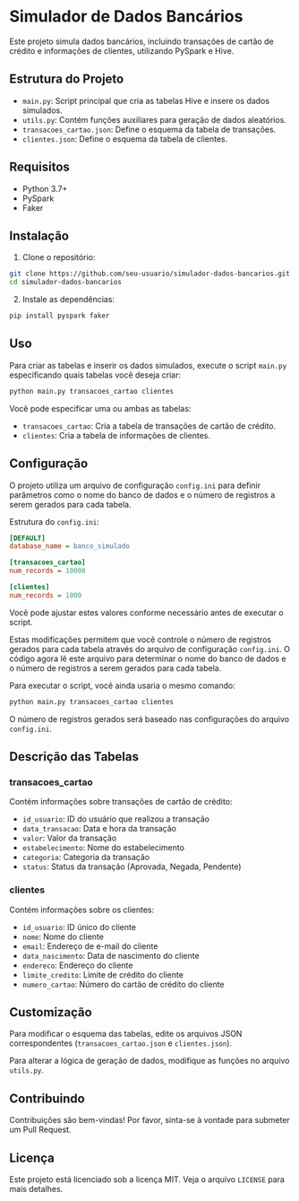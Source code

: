 # Simulador de Dados Bancários

Este projeto simula dados bancários, incluindo transações de cartão de crédito e informações de clientes, utilizando PySpark e Hive.

## Estrutura do Projeto

- `main.py`: Script principal que cria as tabelas Hive e insere os dados simulados.
- `utils.py`: Contém funções auxiliares para geração de dados aleatórios.
- `transacoes_cartao.json`: Define o esquema da tabela de transações.
- `clientes.json`: Define o esquema da tabela de clientes.

## Requisitos

- Python 3.7+
- PySpark
- Faker

## Instalação

1. Clone o repositório:
```bash
git clone https://github.com/seu-usuario/simulador-dados-bancarios.git
cd simulador-dados-bancarios
```

2. Instale as dependências:
```bash
pip install pyspark faker
```

## Uso

Para criar as tabelas e inserir os dados simulados, execute o script `main.py` especificando quais tabelas você deseja criar:
```bash
python main.py transacoes_cartao clientes
```

Você pode especificar uma ou ambas as tabelas:

- `transacoes_cartao`: Cria a tabela de transações de cartão de crédito.
- `clientes`: Cria a tabela de informações de clientes.

## Configuração

O projeto utiliza um arquivo de configuração `config.ini` para definir parâmetros como o nome do banco de dados e o número de registros a serem gerados para cada tabela.

Estrutura do `config.ini`:

```ini
[DEFAULT]
database_name = banco_simulado

[transacoes_cartao]
num_records = 10000

[clientes]
num_records = 1000
```

Você pode ajustar estes valores conforme necessário antes de executar o script.

Estas modificações permitem que você controle o número de registros gerados para cada tabela através do arquivo de configuração `config.ini`. O código agora lê este arquivo para determinar o nome do banco de dados e o número de registros a serem gerados para cada tabela.

Para executar o script, você ainda usaria o mesmo comando:

```bash
python main.py transacoes_cartao clientes
```

O número de registros gerados será baseado nas configurações do arquivo `config.ini`.

## Descrição das Tabelas

### transacoes_cartao

Contém informações sobre transações de cartão de crédito:

- `id_usuario`: ID do usuário que realizou a transação
- `data_transacao`: Data e hora da transação
- `valor`: Valor da transação
- `estabelecimento`: Nome do estabelecimento
- `categoria`: Categoria da transação
- `status`: Status da transação (Aprovada, Negada, Pendente)

### clientes

Contém informações sobre os clientes:

- `id_usuario`: ID único do cliente
- `nome`: Nome do cliente
- `email`: Endereço de e-mail do cliente
- `data_nascimento`: Data de nascimento do cliente
- `endereco`: Endereço do cliente
- `limite_credito`: Limite de crédito do cliente
- `numero_cartao`: Número do cartão de crédito do cliente

## Customização

Para modificar o esquema das tabelas, edite os arquivos JSON correspondentes (`transacoes_cartao.json` e `clientes.json`).

Para alterar a lógica de geração de dados, modifique as funções no arquivo `utils.py`.

## Contribuindo

Contribuições são bem-vindas! Por favor, sinta-se à vontade para submeter um Pull Request.

## Licença

Este projeto está licenciado sob a licença MIT. Veja o arquivo `LICENSE` para mais detalhes.
